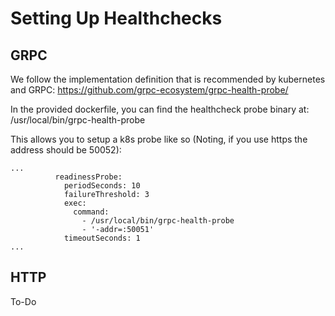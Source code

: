 # Setting Up Healthchecks

## GRPC

We follow the implementation definition that is recommended by kubernetes and GRPC: https://github.com/grpc-ecosystem/grpc-health-probe/

In the provided dockerfile, you can find the healthcheck probe binary at: /usr/local/bin/grpc-health-probe

This allows you to setup a k8s probe like so (Noting, if you use https the address should be 50052):
```
...
          readinessProbe:
            periodSeconds: 10
            failureThreshold: 3
            exec:
              command:
                - /usr/local/bin/grpc-health-probe
                - '-addr=:50051'
            timeoutSeconds: 1
...
```

## HTTP

To-Do
